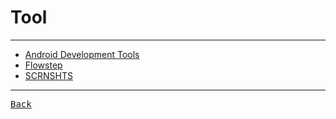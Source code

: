# Tool

---

- [Android Development Tools](https://marketplace.eclipse.org/content/android-development-tools-eclipse)
- [Flowstep](https://flowstep.design/)
- [SCRNSHTS](https://scrnshts.club/)

---

[<kbd> Back </kbd>](./../readme.md)
